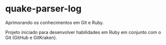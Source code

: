 # quake-parser-log
Aprimorando os conhecimentos em Git e Ruby.

Projeto iniciado para desenvolver habilidades em Ruby em conjunto com o Git (GitHub e GitKraken).
